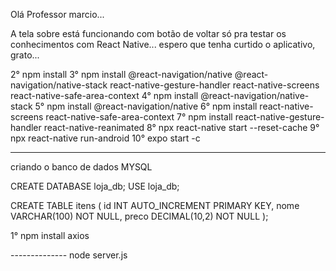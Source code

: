 Olá Professor marcio...

A tela sobre está funcionando com botão de voltar só pra testar os conhecimentos com React Native...
espero que tenha curtido o aplicativo, grato...

2° npm install
3° npm install @react-navigation/native @react-navigation/native-stack react-native-gesture-handler 
react-native-screens react-native-safe-area-context
4° npm install @react-navigation/native-stack
5° npm install @react-navigation/native
6° npm install react-native-screens react-native-safe-area-context
7° npm install react-native-gesture-handler react-native-reanimated
8° npx react-native start --reset-cache
9° npx react-native run-android
10° expo start -c

________________________________________________________________________

criando o banco de dados MYSQL

CREATE DATABASE loja_db;
USE loja_db;

CREATE TABLE itens (
id INT AUTO_INCREMENT PRIMARY KEY,
nome VARCHAR(100) NOT NULL,
preco DECIMAL(10,2) NOT NULL
);

1° npm install axios



--------------  node server.js
